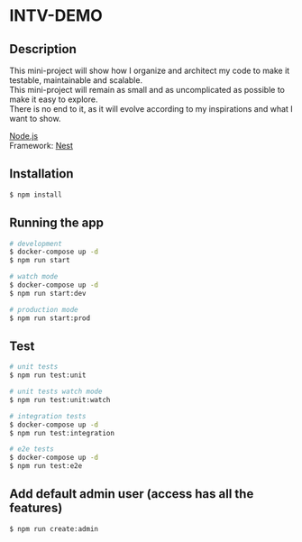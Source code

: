 # INTV-DEMO

## Description

This mini-project will show how I organize and architect my code to make it testable, maintainable and scalable.\
This mini-project will remain as small and as uncomplicated as possible to make it easy to explore.\
There is no end to it, as it will evolve according to my inspirations and what I want to show.

[Node.js](http://nodejs.org)\
Framework: [Nest](https://github.com/nestjs/nest)

## Installation

```bash
$ npm install
```

## Running the app

```bash
# development
$ docker-compose up -d
$ npm run start

# watch mode
$ docker-compose up -d
$ npm run start:dev

# production mode
$ npm run start:prod
```

## Test

```bash
# unit tests
$ npm run test:unit

# unit tests watch mode
$ npm run test:unit:watch

# integration tests
$ docker-compose up -d
$ npm run test:integration

# e2e tests
$ docker-compose up -d
$ npm run test:e2e
```

## Add default admin user (access has all the features)

```bash
$ npm run create:admin
```

